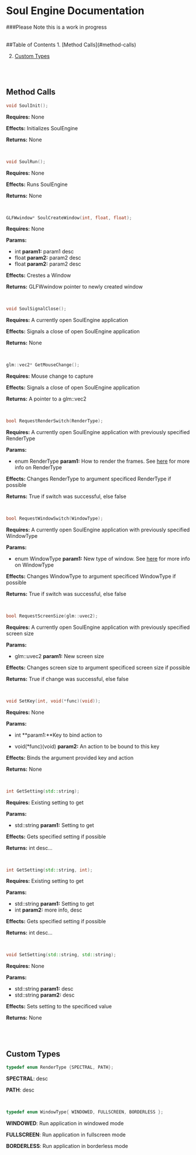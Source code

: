 Soul Engine Documentation
=====
###Please Note this is a work in progress

<br/>
##Table of Contents
1. [Method Calls](#method-calls)

2. [Custom Types](#custom-types)

<br/> <br/>



Method Calls
----

```C++
void SoulInit();
```

**Requires:** None

**Effects:** Initializes SoulEngine

**Returns:** None

<br/>

```C++
void SoulRun();
```

**Requires:** None

**Effects:** Runs SoulEngine

**Returns:** None

<br/>

```C++
GLFWwindow* SoulCreateWindow(int, float, float);
```

**Requires:** None

**Params:**
- int **param1:** param1 desc
- float **param2:** param2 desc
- float **param2:** param2 desc

**Effects:** Crestes a Window

**Returns:** GLFWwindow pointer to newly created window

<br/>

```C++
void SoulSignalClose();
```

**Requires:** A currently open SoulEngine application

**Effects:** Signals a close of open SoulEngine application

**Returns:** None

<br/>

```C++
glm::vec2* GetMouseChange();
```

**Requires:** Mouse change to capture

**Effects:** Signals a close of open SoulEngine application

**Returns:** A pointer to a glm::vec2

<br/>

```C++
bool RequestRenderSwitch(RenderType);
```

**Requires:** A currently open SoulEngine application with previously specified RenderType

**Params:**
- enum RenderType **param1:** How to render the frames.  See [here](#custom-types) for more info on RenderType

**Effects:** Changes RenderType to argument specificed RenderType if possible

**Returns:** True if switch was successful, else false

<br/>

```C++
bool RequestWindowSwitch(WindowType);
```

**Requires:** A currently open SoulEngine application with previously specified WindowType

**Params:**
- enum WindowType **param1:** New type of window.  See [here](#custom-types) for more info on WindowType

**Effects:** Changes WindowType to argument specificed WindowType if possible

**Returns:** True if switch was successful, else false

<br/>

```C++
bool RequestScreenSize(glm::uvec2);
```

**Requires:** A currently open SoulEngine application with previously specified screen size

**Params:**
- glm::uvec2 **param1:** New screen size

**Effects:** Changes screen size to argument specificed screen size if possible

**Returns:** True if change was successful, else false

<br/>

```C++
void SetKey(int, void(*func)(void));
```

**Requires:** None

**Params:**
- int **param1:**Key to bind action to

- void(*func)(void) __param2:__ An action to be bound to this key

**Effects:** Binds the argument provided key and action

**Returns:** None

<br/>

```C++
int GetSetting(std::string);
```

**Requires:** Existing setting to get

**Params:**
- std::string **param1:** Setting to get


**Effects:** Gets specified setting if possible

**Returns:** int desc...

<br/>

```C++
int GetSetting(std::string, int);
```

**Requires:** Existing setting to get

**Params:**
- std::string **param1:** Setting to get
- int **param2:** more info, desc

**Effects:** Gets specified setting if possible

**Returns:** int desc...

<br/>

```C++
void SetSetting(std::string, std::string);
```

**Requires:** None

**Params:**
- std::string **param1:** desc
- std::string **param2:** desc

**Effects:** Sets setting to the specificed value

**Returns:** None
<br/>



<br/> <br/>

Custom Types
----

```C++
typedef enum RenderType {SPECTRAL, PATH};
```

**SPECTRAL**: desc

**PATH**: desc

<br/>

```C++
typedef enum WindowType{ WINDOWED, FULLSCREEN, BORDERLESS };
```

**WINDOWED**: Run application in windowed mode

**FULLSCREEN**: Run application in fullscreen mode

**BORDERLESS**: Run application in borderless mode